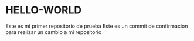 # HELLO-WORLD
Este es mi primer repositorio de prueba
Este es un commit de confirmacion para realizar un cambio a mi repositorio
